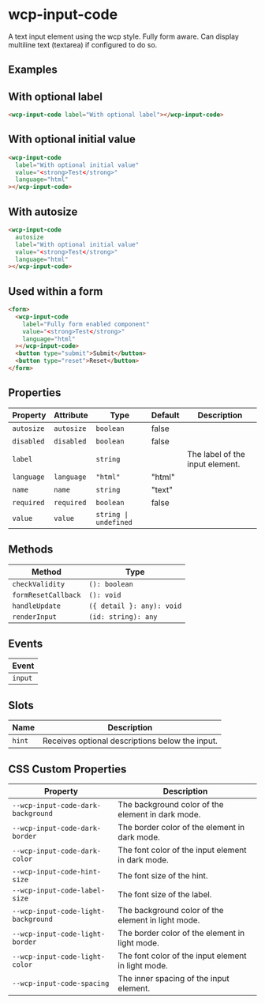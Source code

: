 # wcp-input-code

A text input element using the wcp style. Fully form aware.
Can display multiline text (textarea) if configured to do so.

## Examples

## With optional label

```html
<wcp-input-code label="With optional label"></wcp-input-code>
```

## With optional initial value

```html
<wcp-input-code
  label="With optional initial value"
  value="<strong>Test</strong>"
  language="html"
></wcp-input-code>
```

## With autosize

```html
<wcp-input-code
  autosize
  label="With optional initial value"
  value="<strong>Test</strong>"
  language="html"
></wcp-input-code>
```

## Used within a form

```html
<form>
  <wcp-input-code
    label="Fully form enabled component"
    value="<strong>Test</strong>"
    language="html"
  ></wcp-input-code>
  <button type="submit">Submit</button>
  <button type="reset">Reset</button>
</form>
```

## Properties

| Property   | Attribute  | Type                  | Default | Description                     |
|------------|------------|-----------------------|---------|---------------------------------|
| `autosize` | `autosize` | `boolean`             | false   |                                 |
| `disabled` | `disabled` | `boolean`             | false   |                                 |
| `label`    |            | `string`              |         | The label of the input element. |
| `language` | `language` | `"html"`              | "html"  |                                 |
| `name`     | `name`     | `string`              | "text"  |                                 |
| `required` | `required` | `boolean`             | false   |                                 |
| `value`    | `value`    | `string \| undefined` |         |                                 |

## Methods

| Method              | Type                      |
|---------------------|---------------------------|
| `checkValidity`     | `(): boolean`             |
| `formResetCallback` | `(): void`                |
| `handleUpdate`      | `({ detail }: any): void` |
| `renderInput`       | `(id: string): any`       |

## Events

| Event   |
|---------|
| `input` |

## Slots

| Name   | Description                                     |
|--------|-------------------------------------------------|
| `hint` | Receives optional descriptions below the input. |

## CSS Custom Properties

| Property                            | Description                                      |
|-------------------------------------|--------------------------------------------------|
| `--wcp-input-code-dark-background`  | The background color of the element in dark mode. |
| `--wcp-input-code-dark-border`      | The border color of the element in dark mode.    |
| `--wcp-input-code-dark-color`       | The font color of the input element in dark mode. |
| `--wcp-input-code-hint-size`        | The font size of the hint.                       |
| `--wcp-input-code-label-size`       | The font size of the label.                      |
| `--wcp-input-code-light-background` | The background color of the element in light mode. |
| `--wcp-input-code-light-border`     | The border color of the element in light mode.   |
| `--wcp-input-code-light-color`      | The font color of the input element in light mode. |
| `--wcp-input-code-spacing`          | The inner spacing of the input element.          |
